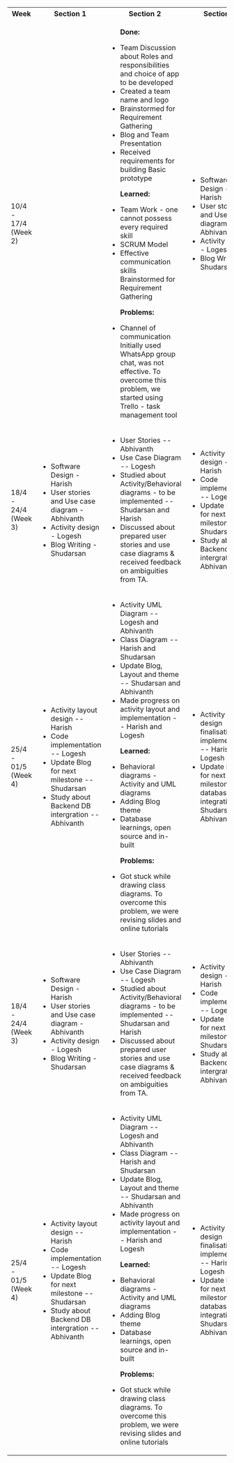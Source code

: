 <table>
<tr>
<th> Week </th>
<th> Section 1 </th>
<th> Section 2 </th>
<th> Section 3 </th>
<th> Section 4 </th>
</tr>
<tr>
<td> 10/4 - 17/4 (Week 2)</td>
<td> </td>
<td> 
<ul> <p> <b> Done: </b> </p>
<li>  Team Discussion about Roles and responsibilities and choice of app to be developed </li>
<li>  Created a team name and logo </li>
<li>  Brainstormed for Requirement Gathering </li>
<li>  Blog and Team Presentation </li>
<li>  Received requirements for building Basic prototype </li> 
</ul>

<ul> <p> <b> Learned: </b> </p>
<li>  Team Work - one cannot possess every required skill </li>
<li>  SCRUM Model </li>
<li>  Effective communication skills Brainstormed for Requirement Gathering </li> 
</ul>

<ul> <p> <b> Problems: </b> </p>
<li>  Channel of communication Initially used WhatsApp group chat, was not effective.
To overcome this problem, we started using Trello - task management tool </li>
</ul>
</td>

<td>
<ul>
<li> Software Design - Harish </li>

<li> User stories and Use case diagram - Abhivanth </li>

<li> Activity design - Logesh </li>

<li> Blog Writing - Shudarsan</li>
</td>

<td>
<ul>
<li>  Build a basic prototype </li>
<li> Create User stories and Use Case diagrams </li>
<li> Update Blog and presentation </li>
</ul>
</td>
</tr>

<tr>
<td> 18/4 - 24/4 (Week 3)</td>
<td>
<ul>
<li> Software Design - Harish </li>

<li> User stories and Use case diagram - Abhivanth </li>

<li> Activity design - Logesh </li>

<li> Blog Writing - Shudarsan</li>
</td>

<td>
<ul>
<li> User Stories -- Abhivanth </li> 
<li> Use Case Diagram -- Logesh </li>
<li> Studied about Activity/Behavioral diagrams - to be implemented -- Shudarsan and Harish </li>
<li> Discussed about prepared user stories and use case diagrams & received feedback on ambiguities from TA. </li>
</ul>
</td>

<td>
<ul>
<li> Activity layout design -- Harish </li>
<li> Code implementation -- Logesh </li>
<li> Update Blog for next milestone -- Shudarsan </li>
<li> Study about Backend DB intergration -- Abhivanth </li>
</ul>
</td>

<td>
<ul>
<li> Behavioral diagrams and Software Architecture </li>
<li> Discuss about the prototype at hand </li>
</ul>
</td>

</tr> 

<tr>
<td> 25/4 - 01/5 (Week 4)</td>
<td>
<ul>
<li> Activity layout design -- Harish </li>

<li> Code implementation -- Logesh </li>

<li> Update Blog for next milestone -- Shudarsan </li>

<li> Study about Backend DB intergration -- Abhivanth </li>
</td>

<td>
<ul>
<li> Activity UML Diagram -- Logesh and Abhivanth </li> 
<li> Class Diagram -- Harish and Shudarsan </li>
<li> Update Blog, Layout and theme -- Shudarsan and Abhivanth </li>
<li> Made progress on activity layout and implementation -- Harish and Logesh </li> 
</ul>
<ul> <p> <b> Learned: </b> </p>
<li>  Behavioral diagrams - Activity and UML diagrams</li>
<li>  Adding Blog theme </li>
<li>  Database learnings, open source and in-built </li> 
</ul> 

<ul> <p> <b> Problems: </b> </p>
<li>  Got stuck while drawing class diagrams.
To overcome this problem, we were revising slides and online tutorials </li>
</ul>
</td>

<td>
<ul>
<li> Activity layout design finalisation and implementation  -- Harish and Logesh </li>
<li> Update blog for next milestone and database integration -- Shudarsan and Abhivanth </li>
</ul>
</td>

<td>
<ul>
<li> Feedback on behavioral diagrams  </li>
<li> Discuss about prototype and database integration </li>
</ul>
</td>

</tr> 

<tr>
<td> 18/4 - 24/4 (Week 3)</td>
<td>
<ul>
<li> Software Design - Harish </li>

<li> User stories and Use case diagram - Abhivanth </li>

<li> Activity design - Logesh </li>

<li> Blog Writing - Shudarsan</li>
</td>

<td>
<ul>
<li> User Stories -- Abhivanth </li> 
<li> Use Case Diagram -- Logesh </li>
<li> Studied about Activity/Behavioral diagrams - to be implemented -- Shudarsan and Harish </li>
<li> Discussed about prepared user stories and use case diagrams & received feedback on ambiguities from TA. </li>
</ul>
</td>

<td>
<ul>
<li> Activity layout design -- Harish </li>
<li> Code implementation -- Logesh </li>
<li> Update Blog for next milestone -- Shudarsan </li>
<li> Study about Backend DB intergration -- Abhivanth </li>
</ul>
</td>

<td>
<ul>
<li> Behavioral diagrams and Software Architecture </li>
<li> Discuss about the prototype at hand </li>
</ul>
</td>

</tr> 

<tr>
<td> 25/4 - 01/5 (Week 4)</td>
<td>
<ul>
<li> Activity layout design -- Harish </li>

<li> Code implementation -- Logesh </li>

<li> Update Blog for next milestone -- Shudarsan </li>

<li> Study about Backend DB intergration -- Abhivanth </li>
</td>

<td>
<ul>
<li> Activity UML Diagram -- Logesh and Abhivanth </li> 
<li> Class Diagram -- Harish and Shudarsan </li>
<li> Update Blog, Layout and theme -- Shudarsan and Abhivanth </li>
<li> Made progress on activity layout and implementation -- Harish and Logesh </li> 
</ul>
<ul> <p> <b> Learned: </b> </p>
<li>  Behavioral diagrams - Activity and UML diagrams</li>
<li>  Adding Blog theme </li>
<li>  Database learnings, open source and in-built </li> 
</ul> 

<ul> <p> <b> Problems: </b> </p>
<li>  Got stuck while drawing class diagrams.
To overcome this problem, we were revising slides and online tutorials </li>
</ul>
</td>

<td>
<ul>
<li> Activity layout design finalisation and implementation  -- Harish and Logesh </li>
<li> Update blog for next milestone and database integration -- Shudarsan and Abhivanth </li>
</ul>
</td>

<td>
<ul>
<li> Feedback on behavioral diagrams  </li>
<li> Discuss about prototype and database integration </li>
</ul>
</td>

</tr> 



</table>
